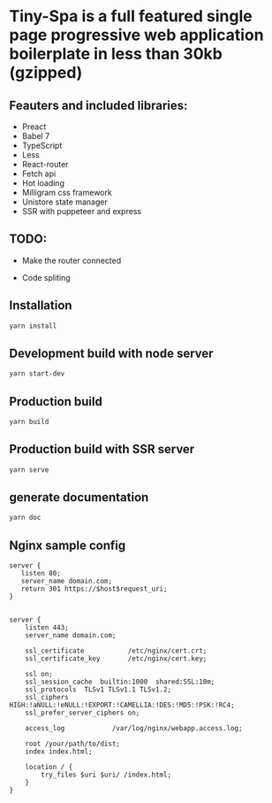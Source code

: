 # Tiny-Spa is a full featured single page progressive web application boilerplate in less than 30kb (gzipped)

## Feauters and included libraries:
* Preact
* Babel 7
* TypeScript
* Less
* React-router
* Fetch api
* Hot loading
* Milligram css framework
* Unistore state manager
* SSR with puppeteer and express

## TODO:
* Make the router connected

* Code spliting

## Installation
```bash
yarn install
```
## Development build with node server
```bash
yarn start-dev
```

## Production build
```bash
yarn build
```

## Production build with SSR server
```bash
yarn serve
```

## generate documentation
```bash
yarn doc
```

## Nginx sample config
```nginx
server {
   listen 80;
   server_name domain.com;
   return 301 https://$host$request_uri;
}


server {
    listen 443;
    server_name domain.com;

    ssl_certificate           /etc/nginx/cert.crt;
    ssl_certificate_key       /etc/nginx/cert.key;

    ssl on;
    ssl_session_cache  builtin:1000  shared:SSL:10m;
    ssl_protocols  TLSv1 TLSv1.1 TLSv1.2;
    ssl_ciphers HIGH:!aNULL:!eNULL:!EXPORT:!CAMELLIA:!DES:!MD5:!PSK:!RC4;
    ssl_prefer_server_ciphers on;

    access_log            /var/log/nginx/webapp.access.log;

    root /your/path/to/dist;
    index index.html;

    location / {
        try_files $uri $uri/ /index.html;
    }
}
```
